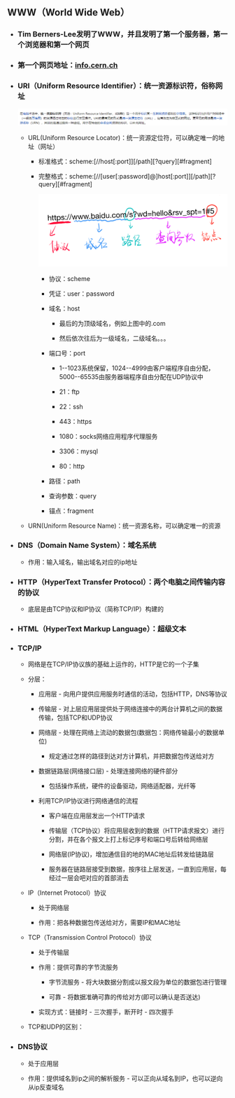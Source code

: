 ## WWW（**World Wide Web**）

* ### Tim Berners-Lee发明了WWW，并且发明了第一个服务器，第一个浏览器和第一个网页
* ### 第一个网页地址：[info.cern.ch](http://info.cern.ch/)
* ### URI（Uniform Resource Identifier）：统一资源标识符，俗称网址

  ![](/assets/URI.png)

  * URL\(Uniform Resource Locator\)：统一资源定位符，可以确定唯一的地址（网址）

    * 标准格式：scheme:\[//host\[:port\]\]\[/path\]\[?query\]\[\#fragment\]

    * 完整格式：scheme:\[//\[user\[:password\]@\]host\[:port\]\]\[/path\]\[?query\]\[\#fragment\]

      ![](/assets/URL.png)

      * 协议：scheme

      * 凭证：user：password

      * 域名：host

        * 最后的为顶级域名，例如上图中的.com

        * 然后依次往后为一级域名，二级域名。。。

      * 端口号：port

        * 1--1023系统保留，1024--4999由客户端程序自由分配，5000--65535由服务器端程序自由分配在UDP协议中

        * 21：ftp

        * 22：ssh

        * 443：https

        * 1080：socks网络应用程序代理服务

        * 3306：mysql

        * 80：http

      * 路径：path

      * 查询参数：query

      * 锚点：fragment

  * URN\(Uniform Resource Name\)：统一资源名称，可以确定唯一的资源

* ### DNS（Domain Name System）：域名系统

  * 作用：输入域名，输出域名对应的ip地址
* ### HTTP（HyperText Transfer Protocol）：两个电脑之间传输内容的协议

  * 底层是由TCP协议和IP协议（简称TCP/IP）构建的
* ### HTML（HyperText Markup Language）：超级文本
* ### TCP/IP

  * 网络是在TCP/IP协议族的基础上运作的，HTTP是它的一个子集

  * 分层：

    * 应用层 - 向用户提供应用服务时通信的活动，包括HTTP，DNS等协议

    * 传输层 - 对上层应用层提供处于网络连接中的两台计算机之间的数据传输，包括TCP和UDP协议

    * 网络层 - 处理在网络上流动的数据包\(数据包：网络传输最小的数据单位\)

      * 规定通过怎样的路径到达对方计算机，并把数据包传送给对方

    * 数据链路层\(网络接口层\) - 处理连接网络的硬件部分

      * 包括操作系统，硬件的设备驱动，网络适配器，光纤等

    * 利用TCP/IP协议进行网络通信的流程

      * 客户端在应用层发出一个HTTP请求

      * 传输层（TCP协议）将应用层收到的数据（HTTP请求报文）进行分割，并在各个报文上打上标记序号和端口号后转给网络层

      * 网络层\(IP协议\)，增加通信目的地的MAC地址后转发给链路层

      * 服务器在链路层接受到数据，按序往上层发送，一直到应用层，每经过一层会吧对应的首部消去

  * IP（Internet Protocol）协议

    * 处于网络层

    * 作用：把各种数据包传送给对方，需要IP和MAC地址

  * TCP（Transmission Control Protocol）协议

    * 处于传输层

    * 作用：提供可靠的字节流服务

      * 字节流服务 -  将大块数据分割成以报文段为单位的数据包进行管理

      * 可靠 - 将数据准确可靠的传给对方\(即可以确认是否送达\)

    * 实现方式：链接时 - 三次握手，断开时 - 四次握手

  * TCP和UDP的区别：
* ### DNS协议

  * 处于应用层

  * 作用：提供域名到ip之间的解析服务 - 可以正向从域名到IP，也可以逆向从ip反查域名



